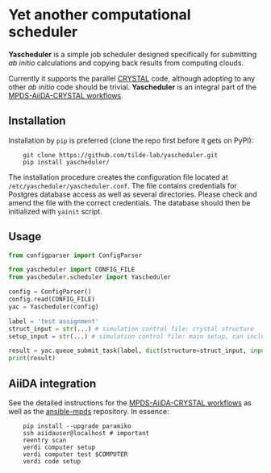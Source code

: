 Yet another computational scheduler
==========

**Yascheduler** is a simple job scheduler designed specifically for submitting _ab initio_ calculations and copying back results from computing clouds.

Currently it supports the parallel [CRYSTAL](http://www.crystal.unito.it) code, although adopting to any other _ab initio_ code should be trivial. **Yascheduler** is an integral part of the [MPDS-AiiDA-CRYSTAL workflows](https://github.com/mpds-io/mpds-aiida).


Installation
------------
Installation by `pip` is preferred (clone the repo first before it gets on PyPI):
```
    git clone https://github.com/tilde-lab/yascheduler.git
    pip install yascheduler/
```
The installation procedure creates the configuration file located at `/etc/yascheduler/yascheduler.conf`.
The file contains credentials for Postgres database access as well as several directories. Please check
and amend the file with the correct credentials. The database should then be initialized with `yainit` script.


Usage
------------

```python
from configparser import ConfigParser

from yascheduler import CONFIG_FILE
from yascheduler.scheduler import Yascheduler

config = ConfigParser()
config.read(CONFIG_FILE)
yac = Yascheduler(config)

label = 'test assignment'
struct_input = str(...) # simulation control file: crystal structure
setup_input = str(...) # simulation control file: main setup, can include struct_input

result = yac.queue_submit_task(label, dict(structure=struct_input, input=setup_input))
print(result)
```


AiiDA integration
------------

See the detailed instructions for the [MPDS-AiiDA-CRYSTAL workflows](https://github.com/mpds-io/mpds-aiida) as well as the [ansible-mpds](https://github.com/mpds-io/ansible-mpds) repository. In essence:
```
    pip install --upgrade paramiko
    ssh aiidauser@localhost # important
    reentry scan
    verdi computer setup
    verdi computer test $COMPUTER
    verdi code setup
```
